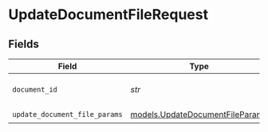 # UpdateDocumentFileRequest


## Fields

| Field                                                                    | Type                                                                     | Required                                                                 | Description                                                              | Example                                                                  |
| ------------------------------------------------------------------------ | ------------------------------------------------------------------------ | ------------------------------------------------------------------------ | ------------------------------------------------------------------------ | ------------------------------------------------------------------------ |
| `document_id`                                                            | *str*                                                                    | :heavy_check_mark:                                                       | The id of the document.                                                  | <DOCUMENT_ID>                                                            |
| `update_document_file_params`                                            | [models.UpdateDocumentFileParams](../models/updatedocumentfileparams.md) | :heavy_check_mark:                                                       | N/A                                                                      |                                                                          |